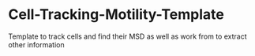 # Cell-Tracking-Motility-Template
Template to track cells and find their MSD as well as work from to extract other information

